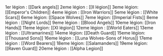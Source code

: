 1er légion : [[Dark angels]]
2eme légion : [[II légion]]
3eme légion: [[Emperor's Children]]
4eme légion :  [[Iron Warriors]]
5eme légion : [[White Scars]]
6eme légion: [[Space Wolves]]
7eme légion: [[Imperial Fists]]
8eme légion : [[Night Lords]]
9eme légion : [[Blood Angels]]
10eme légion: [[Iron Hands]]
11eme légion: [[XI légion]]
12eme légion : [[World Eaters]]
13eme légion : [[Ultramarines]]
14eme légion: [[Death Guard]]
15eme légion: [[Thousand Sons]]
16eme légion : [[Luna Wolves-Sons of Horus]]
17eme légion : [[Word Bearers]]
18eme légion: [[Salamanders]]
19eme légion:  [[Raven Guard]]
20eme légion : [[Alpha Legion]]